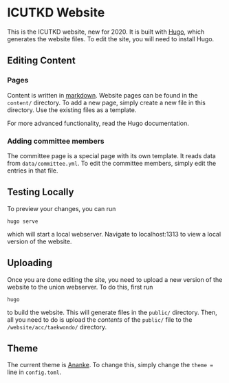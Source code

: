 # ICUTKD Website

This is the ICUTKD website, new for 2020. It is built with [Hugo](https://gohugo.io/), which generates the website files. To edit the site, you will need to install Hugo.

## Editing Content

### Pages

Content is written in [markdown](https://www.markdownguide.org/). Website pages can be found in the `content/` directory. To add a new page, simply create a new file in this directory. Use the existing files as a template.

For more advanced functionality, read the Hugo documentation.

### Adding committee members

The committee page is a special page with its own template. It reads data from `data/committee.yml`. To edit the committee members, simply edit the entries in that file.

## Testing Locally

To preview your changes, you can run 

```
hugo serve
```

which will start a local webserver. Navigate to localhost:1313 to view a local version of the website.

## Uploading

Once you are done editing the site, you need to upload a new version of the website to the union webserver. To do this, first run 

```
hugo
```

to build the website. This will generate files in the `public/` directory. Then, all you need to do is upload the _contents_ of the `public/` file to the `/website/acc/taekwondo/` directory.

## Theme

The current theme is [Ananke](https://themes.gohugo.io/gohugo-theme-ananke/). To change this, simply change the `theme =` line in `config.toml`.
